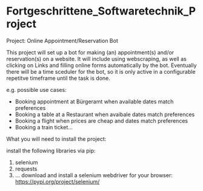 # Fortgeschrittene_Softwaretechnik_Project

Project: Online Appointment/Reservation Bot

This project will set up a bot for making (an) appointment(s)
and/or reservation(s) on a website.
It will include using webscraping, as well as clicking on Links and
filling online forms automatically by the bot.
Eventually there will be a time sceduler for the bot, so
it is only active in a configurable repetitve timeframe until the task is done.

e.g. possible use cases: 
- Booking appointment at Bürgeramt when available dates match preferences
- Booking a table at a Restaurant when avaibale dates match preferences
- Booking a flight when prices are cheap and dates match preferences
- Booking a train ticket...

What you will need to install the project:

install the following libraries via pip: 
1) selenium
2) requests
3) ...
download and install a selenium webdriver for your browser:
https://pypi.org/project/selenium/

